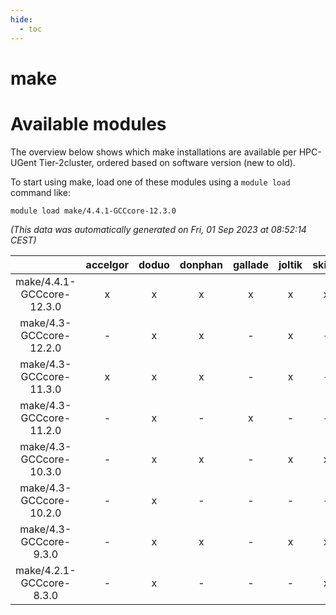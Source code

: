 ```yaml
---
hide:
  - toc
---
```


make
====

# Available modules


The overview below shows which make installations are available per HPC-UGent Tier-2cluster, ordered based on software version (new to old).

To start using make, load one of these modules using a `module load` command like:

```shell
module load make/4.4.1-GCCcore-12.3.0
```

*(This data was automatically generated on Fri, 01 Sep 2023 at 08:52:14 CEST)*  

| |accelgor|doduo|donphan|gallade|joltik|skitty|swalot|victini|
| :---: | :---: | :---: | :---: | :---: | :---: | :---: | :---: | :---: |
|make/4.4.1-GCCcore-12.3.0|x|x|x|x|x|x|x|x|
|make/4.3-GCCcore-12.2.0|-|x|x|-|x|-|-|-|
|make/4.3-GCCcore-11.3.0|x|x|x|-|x|-|-|-|
|make/4.3-GCCcore-11.2.0|-|x|-|x|-|-|-|-|
|make/4.3-GCCcore-10.3.0|-|x|x|-|x|x|x|x|
|make/4.3-GCCcore-10.2.0|-|x|-|-|-|-|-|-|
|make/4.3-GCCcore-9.3.0|-|x|x|-|x|x|-|x|
|make/4.2.1-GCCcore-8.3.0|-|x|-|-|-|x|-|x|

